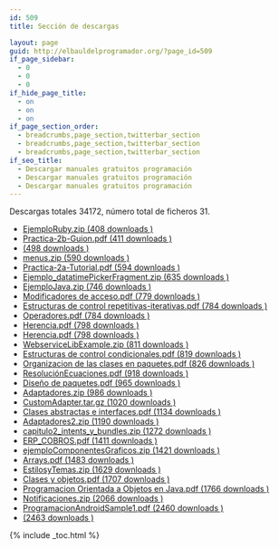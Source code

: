 ```yaml
---
id: 509
title: Sección de descargas

layout: page
guid: http://elbauldelprogramador.org/?page_id=509
if_page_sidebar:
  - 0
  - 0
  - 0
if_hide_page_title:
  - on
  - on
  - on
if_page_section_order:
  - breadcrumbs,page_section,twitterbar_section
  - breadcrumbs,page_section,twitterbar_section
  - breadcrumbs,page_section,twitterbar_section
if_seo_title:
  - Descargar manuales gratuitos programación
  - Descargar manuales gratuitos programación
  - Descargar manuales gratuitos programación
---
```

Descargas totales 34172, número total de ficheros 31.

<div class='wi-list list-hash'>
  <ul>
    <li>
      <a class="download-link filetype-icon filetype-zip"
   title="" href="http://elbauldelprogramador.com/download/ejemplo-pdoo-ruby/" rel="nofollow"> EjemploRuby.zip (408 downloads ) </a>
    </li>
    <li>
      <a class="download-link filetype-icon filetype-pdf"
   title="" href="http://elbauldelprogramador.com/download/practica-2b-guion/" rel="nofollow"> Practica-2b-Guion.pdf (411 downloads ) </a>
    </li>
    <li>
      <a class="download-link filetype-icon filetype-"
   title="" href="http://elbauldelprogramador.com/download/practica-3-bomba-digital-desensambladores/" rel="nofollow"> (498 downloads ) </a>
    </li>
    <li>
      <a class="download-link filetype-icon filetype-zip"
   title="" href="http://elbauldelprogramador.com/download/menus/" rel="nofollow"> menus.zip (590 downloads ) </a>
    </li>
    <li>
      <a class="download-link filetype-icon filetype-pdf"
   title="" href="http://elbauldelprogramador.com/download/practica-2a-tutorial/" rel="nofollow"> Practica-2a-Tutorial.pdf (594 downloads ) </a>
    </li>
    <li>
      <a class="download-link filetype-icon filetype-zip"
   title="" href="http://elbauldelprogramador.com/download/ejemplo-compatibilidad-dialogfragment/" rel="nofollow"> Ejemplo_datatimePickerFragment.zip (635 downloads ) </a>
    </li>
    <li>
      <a class="download-link filetype-icon filetype-zip"
   title="" href="http://elbauldelprogramador.com/download/ejemplo-pdoo-java/" rel="nofollow"> EjemploJava.zip (746 downloads ) </a>
    </li>
    <li>
      <a class="download-link filetype-icon filetype-pdf"
   title="" href="http://elbauldelprogramador.com/download/modificadores-de-acceso/" rel="nofollow"> Modificadores de acceso.pdf (779 downloads ) </a>
    </li>
    <li>
      <a class="download-link filetype-icon filetype-pdf"
   title="" href="http://elbauldelprogramador.com/download/estructuras-de-control-repetitivas-iterativas/" rel="nofollow"> Estructuras de control repetitivas-iterativas.pdf (784 downloads ) </a>
    </li>
    <li>
      <a class="download-link filetype-icon filetype-pdf"
   title="" href="http://elbauldelprogramador.com/download/operadores/" rel="nofollow"> Operadores.pdf (784 downloads ) </a>
    </li>
    <li>
      <a class="download-link filetype-icon filetype-pdf"
   title="" href="http://elbauldelprogramador.com/download/herencia/" rel="nofollow"> Herencia.pdf (798 downloads ) </a>
    </li>
    <li>
      <a class="download-link filetype-icon filetype-pdf"
   title="" href="http://elbauldelprogramador.com/download/herencia-2/" rel="nofollow"> Herencia.pdf (798 downloads ) </a>
    </li>
    <li>
      <a class="download-link filetype-icon filetype-zip"
   title="Version 0.1" href="http://elbauldelprogramador.com/download/webservicelibexample/" rel="nofollow"> WebserviceLibExample.zip (811 downloads ) </a>
    </li>
    <li>
      <a class="download-link filetype-icon filetype-pdf"
   title="" href="http://elbauldelprogramador.com/download/estructuras-de-control-condicionales/" rel="nofollow"> Estructuras de control condicionales.pdf (819 downloads ) </a>
    </li>
    <li>
      <a class="download-link filetype-icon filetype-pdf"
   title="" href="http://elbauldelprogramador.com/download/organizacion-de-las-clases-en-paquetes/" rel="nofollow"> Organizacion de las clases en paquetes.pdf (826 downloads ) </a>
    </li>
    <li>
      <a class="download-link filetype-icon filetype-pdf"
   title="Version 1" href="http://elbauldelprogramador.com/download/resolucion-de-ecuaciones-lineales-con-dos-incognitas/" rel="nofollow"> ResoluciónEcuaciones.pdf (918 downloads ) </a>
    </li>
    <li>
      <a class="download-link filetype-icon filetype-pdf"
   title="" href="http://elbauldelprogramador.com/download/diseno-de-paquetes-de-paquetes/" rel="nofollow"> Diseño de paquetes.pdf (965 downloads ) </a>
    </li>
    <li>
      <a class="download-link filetype-icon filetype-zip"
   title="" href="http://elbauldelprogramador.com/download/interfaz-grafica-adapters-i/" rel="nofollow"> Adaptadores.zip (986 downloads ) </a>
    </li>
    <li>
      <a class="download-link filetype-icon filetype-gz"
   title="Version 1" href="http://elbauldelprogramador.com/download/customadapter/" rel="nofollow"> CustomAdapter.tar.gz (1020 downloads ) </a>
    </li>
    <li>
      <a class="download-link filetype-icon filetype-pdf"
   title="" href="http://elbauldelprogramador.com/download/clases-abstractas-e-interfaces/" rel="nofollow"> Clases abstractas e interfaces.pdf (1134 downloads ) </a>
    </li>
    <li>
      <a class="download-link filetype-icon filetype-zip"
   title="" href="http://elbauldelprogramador.com/download/interfaz-grafica-adapters-ii/" rel="nofollow"> Adaptadores2.zip (1190 downloads ) </a>
    </li>
    <li>
      <a class="download-link filetype-icon filetype-zip"
   title="" href="http://elbauldelprogramador.com/download/capitulo2-intents-y-bundles/" rel="nofollow"> capitulo2_intents_y_bundles.zip (1272 downloads ) </a>
    </li>
    <li>
      <a class="download-link filetype-icon filetype-pdf"
   title="" href="http://elbauldelprogramador.com/download/erp-cobros/" rel="nofollow"> ERP_COBROS.pdf (1411 downloads ) </a>
    </li>
    <li>
      <a class="download-link filetype-icon filetype-zip"
   title="" href="http://elbauldelprogramador.com/download/ejemplocomponentesgraficos/" rel="nofollow"> ejemploComponentesGraficos.zip (1421 downloads ) </a>
    </li>
    <li>
      <a class="download-link filetype-icon filetype-pdf"
   title="" href="http://elbauldelprogramador.com/download/arrays/" rel="nofollow"> Arrays.pdf (1483 downloads ) </a>
    </li>
    <li>
      <a class="download-link filetype-icon filetype-zip"
   title="" href="http://elbauldelprogramador.com/download/estilosytemas/" rel="nofollow"> EstilosyTemas.zip (1629 downloads ) </a>
    </li>
    <li>
      <a class="download-link filetype-icon filetype-pdf"
   title="" href="http://elbauldelprogramador.com/download/clases-y-objetos/" rel="nofollow"> Clases y objetos.pdf (1707 downloads ) </a>
    </li>
    <li>
      <a class="download-link filetype-icon filetype-pdf"
   title="" href="http://elbauldelprogramador.com/download/programacion-orientada-a-objetos-en-java/" rel="nofollow"> Programacion Orientada a Objetos en Java.pdf (1766 downloads ) </a>
    </li>
    <li>
      <a class="download-link filetype-icon filetype-zip"
   title="" href="http://elbauldelprogramador.com/download/notificaciones/" rel="nofollow"> Notificaciones.zip (2066 downloads ) </a>
    </li>
    <li>
      <a class="download-link filetype-icon filetype-pdf"
   title="" href="http://elbauldelprogramador.com/download/primer-capitulo-programacion-android/" rel="nofollow"> ProgramacionAndroidSample1.pdf (2460 downloads ) </a>
    </li>
    <li>
      <a class="download-link filetype-icon filetype-"
   title="" href="http://elbauldelprogramador.com/download/indice-y-capitulo-1-curso-programacion-android/" rel="nofollow"> (2463 downloads ) </a>
    </li>
  </ul>
</div>



{% include _toc.html %}
